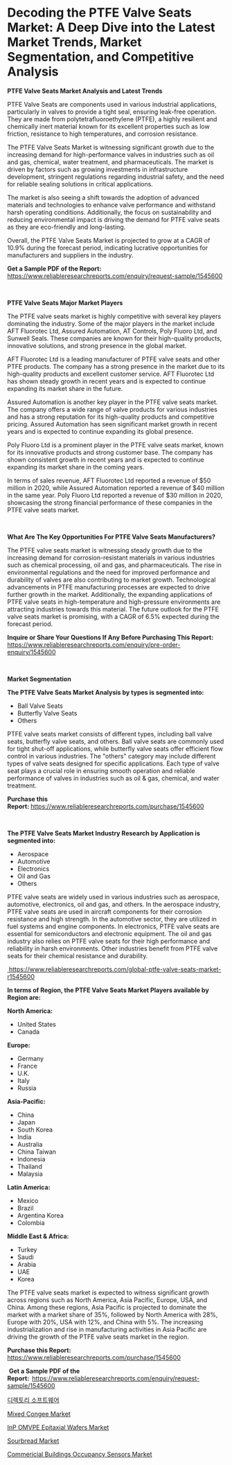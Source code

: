 <p><h1>Decoding the PTFE Valve Seats Market: A Deep Dive into the Latest Market Trends, Market Segmentation, and Competitive Analysis</h1></p><p><strong>PTFE Valve Seats Market Analysis and Latest Trends</strong></p>
<p><p>PTFE Valve Seats are components used in various industrial applications, particularly in valves to provide a tight seal, ensuring leak-free operation. They are made from polytetrafluoroethylene (PTFE), a highly resilient and chemically inert material known for its excellent properties such as low friction, resistance to high temperatures, and corrosion resistance.</p><p>The PTFE Valve Seats Market is witnessing significant growth due to the increasing demand for high-performance valves in industries such as oil and gas, chemical, water treatment, and pharmaceuticals. The market is driven by factors such as growing investments in infrastructure development, stringent regulations regarding industrial safety, and the need for reliable sealing solutions in critical applications.</p><p>The market is also seeing a shift towards the adoption of advanced materials and technologies to enhance valve performance and withstand harsh operating conditions. Additionally, the focus on sustainability and reducing environmental impact is driving the demand for PTFE valve seats as they are eco-friendly and long-lasting.</p><p>Overall, the PTFE Valve Seats Market is projected to grow at a CAGR of 10.9% during the forecast period, indicating lucrative opportunities for manufacturers and suppliers in the industry.</p></p>
<p><strong>Get a Sample PDF of the Report:&nbsp;</strong> <a href="https://www.reliableresearchreports.com/enquiry/request-sample/1545600">https://www.reliableresearchreports.com/enquiry/request-sample/1545600</a></p>
<p>&nbsp;</p>
<p><strong>PTFE Valve Seats Major Market Players</strong></p>
<p><p>The PTFE valve seats market is highly competitive with several key players dominating the industry. Some of the major players in the market include AFT Fluorotec Ltd, Assured Automation, AT Controls, Poly Fluoro Ltd, and Sunwell Seals. These companies are known for their high-quality products, innovative solutions, and strong presence in the global market.</p><p>AFT Fluorotec Ltd is a leading manufacturer of PTFE valve seats and other PTFE products. The company has a strong presence in the market due to its high-quality products and excellent customer service. AFT Fluorotec Ltd has shown steady growth in recent years and is expected to continue expanding its market share in the future.</p><p>Assured Automation is another key player in the PTFE valve seats market. The company offers a wide range of valve products for various industries and has a strong reputation for its high-quality products and competitive pricing. Assured Automation has seen significant market growth in recent years and is expected to continue expanding its global presence.</p><p>Poly Fluoro Ltd is a prominent player in the PTFE valve seats market, known for its innovative products and strong customer base. The company has shown consistent growth in recent years and is expected to continue expanding its market share in the coming years.</p><p>In terms of sales revenue, AFT Fluorotec Ltd reported a revenue of $50 million in 2020, while Assured Automation reported a revenue of $40 million in the same year. Poly Fluoro Ltd reported a revenue of $30 million in 2020, showcasing the strong financial performance of these companies in the PTFE valve seats market.</p></p>
<p>&nbsp;</p>
<p><strong>What Are The Key Opportunities For PTFE Valve Seats Manufacturers?</strong></p>
<p><p>The PTFE valve seats market is witnessing steady growth due to the increasing demand for corrosion-resistant materials in various industries such as chemical processing, oil and gas, and pharmaceuticals. The rise in environmental regulations and the need for improved performance and durability of valves are also contributing to market growth. Technological advancements in PTFE manufacturing processes are expected to drive further growth in the market. Additionally, the expanding applications of PTFE valve seats in high-temperature and high-pressure environments are attracting industries towards this material. The future outlook for the PTFE valve seats market is promising, with a CAGR of 6.5% expected during the forecast period.</p></p>
<p><strong>Inquire or Share Your Questions If Any Before Purchasing This Report:</strong> <a href="https://www.reliableresearchreports.com/enquiry/pre-order-enquiry/1545600">https://www.reliableresearchreports.com/enquiry/pre-order-enquiry/1545600</a></p>
<p>&nbsp;</p>
<p><strong>Market Segmentation</strong></p>
<p><strong>The PTFE Valve Seats Market Analysis by types is segmented into:</strong></p>
<p><ul><li>Ball Valve Seats</li><li>Butterfly Valve Seats</li><li>Others</li></ul></p>
<p><p>PTFE valve seats market consists of different types, including ball valve seats, butterfly valve seats, and others. Ball valve seats are commonly used for tight shut-off applications, while butterfly valve seats offer efficient flow control in various industries. The "others" category may include different types of valve seats designed for specific applications. Each type of valve seat plays a crucial role in ensuring smooth operation and reliable performance of valves in industries such as oil & gas, chemical, and water treatment.</p></p>
<p><strong>Purchase this Report:&nbsp;</strong><a href="https://www.reliableresearchreports.com/purchase/1545600">https://www.reliableresearchreports.com/purchase/1545600</a></p>
<p>&nbsp;</p>
<p><strong>The PTFE Valve Seats Market Industry Research by Application is segmented into:</strong></p>
<p><ul><li>Aerospace</li><li>Automotive</li><li>Electronics</li><li>Oil and Gas</li><li>Others</li></ul></p>
<p><p>PTFE valve seats are widely used in various industries such as aerospace, automotive, electronics, oil and gas, and others. In the aerospace industry, PTFE valve seats are used in aircraft components for their corrosion resistance and high strength. In the automotive sector, they are utilized in fuel systems and engine components. In electronics, PTFE valve seats are essential for semiconductors and electronic equipment. The oil and gas industry also relies on PTFE valve seats for their high performance and reliability in harsh environments. Other industries benefit from PTFE valve seats for their chemical resistance and durability.</p></p>
<p><a href="https://www.reliableresearchreports.com/global-ptfe-valve-seats-market-r1545600">&nbsp;https://www.reliableresearchreports.com/global-ptfe-valve-seats-market-r1545600</a></p>
<p><strong>In terms of Region, the PTFE Valve Seats Market Players available by Region are:</strong></p>
<p>
    <p> <strong> North America: </strong>
        <ul>
            <li>United States</li>
            <li>Canada</li>
        </ul>
        </p> 
    <p> <strong> Europe: </strong>
        <ul>
            <li>Germany</li>
            <li>France</li>
            <li>U.K.</li>
            <li>Italy</li>
            <li>Russia</li>
        </ul>
        </p> 
    <p> <strong> Asia-Pacific: </strong>
        <ul>
            <li>China</li>
            <li>Japan</li>
            <li>South Korea</li>
            <li>India</li>
            <li>Australia</li>
            <li>China Taiwan</li>
            <li>Indonesia</li>
            <li>Thailand</li>
            <li>Malaysia</li>
        </ul>
        </p> 
    <p> <strong> Latin America: </strong>
        <ul>
            <li>Mexico</li>
            <li>Brazil</li>
            <li>Argentina Korea</li>
            <li>Colombia</li>
        </ul>
        </p> 
    <p> <strong> Middle East & Africa: </strong>
        <ul>
            <li>Turkey</li>
            <li>Saudi</li>
            <li>Arabia</li>
            <li>UAE</li>
            <li>Korea</li>
        </ul>
    </p>
    </p>
<p><p>The PTFE valve seats market is expected to witness significant growth across regions such as North America, Asia Pacific, Europe, USA, and China. Among these regions, Asia Pacific is projected to dominate the market with a market share of 35%, followed by North America with 28%, Europe with 20%, USA with 12%, and China with 5%. The increasing industrialization and rise in manufacturing activities in Asia Pacific are driving the growth of the PTFE valve seats market in the region.</p></p>
<p><strong>Purchase this Report: </strong><a href="https://www.reliableresearchreports.com/purchase/1545600">https://www.reliableresearchreports.com/purchase/1545600</a></p>
<p>&nbsp;<strong>Get a Sample PDF of the Report:&nbsp;&nbsp;</strong><a href="https://www.reliableresearchreports.com/enquiry/request-sample/1545600">https://www.reliableresearchreports.com/enquiry/request-sample/1545600</a></p>
<p><strong></strong></p>
<p><p><a href="https://medium.com/@treyhettinger2023/2024%EB%85%84%EB%B6%80%ED%84%B0-2031%EB%85%84%EA%B9%8C%EC%A7%80%EC%9D%98-%EB%94%94%EB%A0%89%ED%86%A0%EB%A6%AC-%EC%86%8C%ED%94%84%ED%8A%B8%EC%9B%A8%EC%96%B4-%EC%8B%9C%EC%9E%A5-%EC%A0%84%EB%A7%9D%EA%B3%BC-%EC%98%88%EC%B8%A1-255d8f96966d">디렉토리 소프트웨어</a></p><p><a href="https://github.com/LiamDavis60/Market-Research-Report-List-1/blob/main/mixed-congee-market.md">Mixed Congee Market</a></p><p><a href="https://www.linkedin.com/pulse/inp-omvpe-epitaxial-wafers-market-research-report-includes-szxvf">InP OMVPE Epitaxial Wafers Market</a></p><p><a href="https://github.com/anwarsahrul281/Market-Research-Report-List-1/blob/main/sourbread-market.md">Sourbread Market</a></p><p><a href="https://www.linkedin.com/pulse/commericial-buildings-occupancy-sensors-market-forecast-huiff">Commericial Buildings Occupancy Sensors Market</a></p></p>